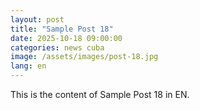 ```yaml
---
layout: post
title: "Sample Post 18"
date: 2025-10-18 09:00:00
categories: news cuba
image: /assets/images/post-18.jpg
lang: en
---
```


This is the content of Sample Post 18 in EN.
